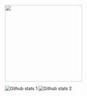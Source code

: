 
  <img height="250" src="https://raw.githubusercontent.com/laudep/code-gif-generator/master/docs/img/generating.gif">





![Github stats 1](https://github-readme-stats.vercel.app/api?username=bariskiyipinar&show_icons=true&theme=gradient)   ![Github stats 2](https://github-readme-stats.vercel.app/api?username=bariskiyipinar&show_icons=true&theme=radical)
